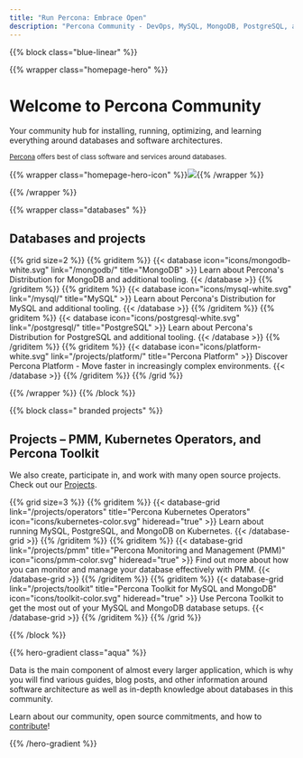 ```yaml
---
title: "Run Percona: Embrace Open"
description: "Percona Community - DevOps, MySQL, MongoDB, PostgreSQL, and more"
---
```


{{% block class="blue-linear" %}}

{{% wrapper class="homepage-hero" %}}

<h1>Welcome to Percona Community</h1>

Your community hub for installing, running, optimizing, and learning everything around databases and software architectures.

<small>[Percona](https://percona.com/) offers best of class software and services around databases.</small>

{{% wrapper class="homepage-hero-icon" %}}![](/home/denver.svg){{% /wrapper %}}

{{% /wrapper %}}

{{% wrapper class="databases" %}}
## Databases and projects

{{% grid size=2 %}}
{{% griditem %}}
{{< database icon="icons/mongodb-white.svg" link="/mongodb/" title="MongoDB" >}}
Learn about Percona's Distribution for MongoDB and additional tooling.
{{< /database >}}
{{% /griditem %}}
{{% griditem %}}
{{< database icon="icons/mysql-white.svg" link="/mysql/" title="MySQL" >}}
Learn about Percona's Distribution for MySQL and additional tooling.
{{< /database >}}
{{% /griditem %}}
{{% griditem %}}
{{< database icon="icons/postgresql-white.svg" link="/postgresql/" title="PostgreSQL" >}}
Learn about Percona's Distribution for PostgreSQL and additional tooling.
{{< /database >}}
{{% /griditem %}}
{{% griditem %}}
{{< database icon="icons/platform-white.svg" link="/projects/platform/" title="Percona Platform" >}}
Discover Percona Platform - Move faster in increasingly complex environments.
{{< /database >}}
{{% /griditem %}}
{{% /grid %}}

{{% /wrapper %}}
{{% /block %}}

{{% block class=" branded projects" %}}
  
##  Projects &ndash; PMM, Kubernetes Operators, and Percona Toolkit 

We also create, participate in, and work with many open source projects. Check out our [Projects](/projects).

{{% grid size=3 %}}
{{% griditem %}}
{{< database-grid link="/projects/operators" title="Percona Kubernetes Operators" icon="icons/kubernetes-color.svg" hideread="true" >}}
Learn about running MySQL, PostgreSQL, and MongoDB on Kubernetes.
{{< /database-grid >}}
{{% /griditem %}}
{{% griditem %}}
{{< database-grid link="/projects/pmm" title="Percona Monitoring and Management (PMM)" icon="icons/pmm-color.svg" hideread="true" >}}
Find out more about how you can monitor and manage your database effectively with PMM.
{{< /database-grid >}}
{{% /griditem %}}
{{% griditem %}}
{{< database-grid link="/projects/toolkit" title="Percona Toolkit for MySQL and MongoDB" icon="icons/toolkit-color.svg" hideread="true" >}}
Use Percona Toolkit to get the most out of your MySQL and MongoDB database setups.
{{< /database-grid >}}
{{% /griditem %}}
{{% /grid %}}

{{% /block %}}

{{% hero-gradient class="aqua" %}}

Data is the main component of almost every larger application, which is why you will find various guides, blog posts, and other information around software architecture as well as in-depth knowledge about databases in this community.

Learn about our community, open source commitments, and how to [contribute](/contribute)!

{{% /hero-gradient %}}


